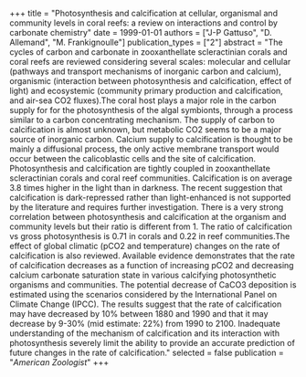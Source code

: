 +++
title = "Photosynthesis and calcification at cellular, organismal and community levels in coral reefs: a review on interactions and control by carbonate chemistry"
date = 1999-01-01
authors = ["J-P Gattuso", "D. Allemand", "M. Frankignoulle"]
publication_types = ["2"]
abstract = "The cycles of carbon and carbonate in zooxanthellate scleractinian corals and coral reefs are reviewed considering several scales: molecular and cellular (pathways and transport mechanisms of inorganic carbon and calcium), organismic (interaction between photosynthesis and calcification, effect of light) and ecosystemic (community primary production and calcification, and air-sea CO2 fluxes).The coral host plays a major role in the carbon supply for for the photosynthesis of the algal symbionts, through a process similar to a carbon concentrating mechanism. The supply of carbon to calcification is almost unknown, but metabolic CO2 seems to be a major source of inorganic carbon. Calcium supply to calcification is thought to be mainly a diffusional process, the only active membrane transport would occur between the calicoblastic cells and the site of calcification. Photosynthesis and calcification are tightly coupled in zooxanthellate scleractinian corals and coral reef communities. Calcification is on average 3.8 times higher in the light than in darkness. The recent suggestion that calcification is dark-repressed rather than light-enhanced is not supported by the literature and requires further investigation. There is a very strong correlation between photosynthesis and calcification at the organism and community levels but their ratio is different from 1. The ratio of calcification vs gross photosynthesis is 0.71 in corals and 0.22 in reef communities.The effect of global climatic (pCO2 and temperature) changes on the rate of calcification is also reviewed. Available evidence demonstrates that the rate of calcification decreases as a function of increasing pCO2 and decreasing calcium carbonate saturation state in various calcifying photosynthetic organisms and communities. The potential decrease of CaCO3 deposition is estimated using the scenarios considered by the International Panel on Climate Change (IPCC). The results suggest that the rate of calcification may have decreased by 10% between 1880 and 1990 and that it may decrease by 9-30% (mid estimate: 22%) from 1990 to 2100. Inadequate understanding of the mechanism of calcification and its interaction with photosynthesis severely limit the ability to provide an accurate prediction of future changes in the rate of calcification."
selected = false
publication = "*American Zoologist*"
+++

